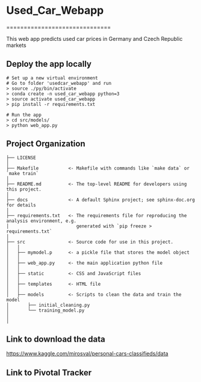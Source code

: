 # Used_Car_Webapp
==============================

This web app predicts used car prices in Germany and Czech Republic markets


Deploy the app locally
------------
```
# Set up a new virtual environment
# Go to folder 'usedcar_webapp' and run
> source ./py/bin/activate
> conda create -n used_car_webapp python=3
> source activate used_car_webapp
> pip install -r requirements.txt

# Run the app
> cd src/models/
> python web_app.py
```


Project Organization
------------

    ├── LICENSE
    │
    ├── Makefile           <- Makefile with commands like `make data` or `make train`
    │
    ├── README.md          <- The top-level README for developers using this project.
    │
    ├── docs               <- A default Sphinx project; see sphinx-doc.org for details
    │
    ├── requirements.txt   <- The requirements file for reproducing the analysis environment, e.g.
    │                         generated with `pip freeze > requirements.txt`
    │
    ├── src                <- Source code for use in this project.
    │   │
    │   ├── mymodel.p      <- a pickle file that stores the model object
    │   │
    │   ├── web_app.py     <- the main application python file    
    │   │     
    │   ├── static         <- CSS and JavaScript files
    │   │ 
    │   ├── templates      <- HTML file
    │   │   
    │   ├── models         <- Scripts to clean the data and train the model
    │       ├── initial_cleaning.py
    │       └── training_model.py
    │   
    │
    
   
Link to download the data
------------
https://www.kaggle.com/mirosval/personal-cars-classifieds/data


Link to Pivotal Tracker
------------


